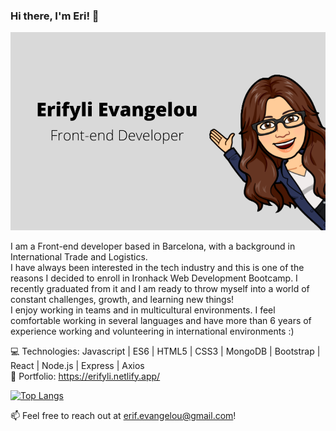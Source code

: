 ### Hi there, I'm Eri! 👋

<img src="https://github.com/erifylo/erifylo/blob/main/ErifyliEvangelouAvatar.png?raw=true">

I am a Front-end developer based in Barcelona, with a background in International Trade and Logistics.<br>
I have always been interested in the tech industry and this is one of the reasons I decided to enroll in Ironhack Web Development Bootcamp. I recently graduated from it and I am ready to throw myself into a world of constant challenges, growth, and learning new things! <br>
I enjoy working in teams and in multicultural environments. I feel comfortable working in several languages and have more than 6 years of experience working and volunteering in international environments :) <br> 

 💻 Technologies: Javascript | ES6 | HTML5 | CSS3 | MongoDB | Bootstrap | React | Node.js | Express | Axios <br>
 📁 Portfolio: https://erifyli.netlify.app/
 <br>
 
  [![Top Langs](https://github-readme-stats.vercel.app/api/top-langs/?username=erifylo)](https://github.com/erifylo/github-readme-stats)

 📫 Feel free to reach out at erif.evangelou@gmail.com! 
 




<!--
**erifylo/erifylo** is a ✨ _special_ ✨ repository because its `README.md` (this file) appears on your GitHub profile.
Here are some ideas to get you started:

- 🔭 I’m currently working on ...
- 🌱 I’m currently learning ...
- 👯 I’m looking to collaborate on ...
- 🤔 I’m looking for help with ...
- 💬 Ask me about ...
- 📫 How to reach me: ...
- 😄 Pronouns: ...
- ⚡ Fun fact: ...
-->
